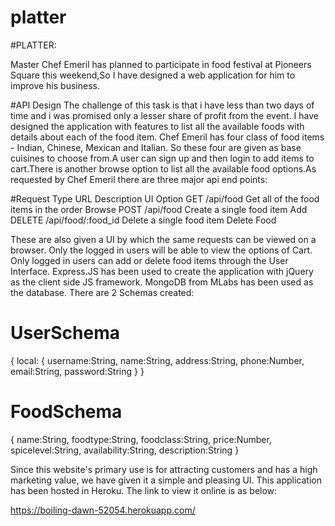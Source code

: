 # platter

#PLATTER: 

Master Chef Emeril has planned to participate in food festival at Pioneers Square this weekend,So I have designed a web application for him to improve his business.

#API Design
The challenge of this task is that i have less than two days of time and i was promised only a lesser share of profit from the event.
I have designed the application with features to list all the available foods with details about each of the food item. Chef Emeril has four class of food items - Indian, Chinese, Mexican and Italian. So these four are given as base cuisines to choose from.A user can sign up and then login to add items to cart.There is another browse option to list all the available food options.As requested by Chef Emeril there are three major api end points:


#Request Type	                URL                     Description                                     UI Option
GET	                        /api/food	        Get all of the food items in the order          Browse
POST	                        /api/food	        Create a single food item                       Add
DELETE	                        /api/food/:food_id	Delete a single food item                       Delete Food

These are also given a UI by which the same requests can be viewed on a browser. Only the logged in users will be able to view the options of Cart. Only logged in users can add or delete food items through the User Interface. Express.JS has been used to create the application with jQuery as the client side JS framework. MongoDB from MLabs has been used as the database. There are 2 Schemas created:

# UserSchema
{
        local: {
	        username:String,
	        name:String,
	        address:String,
	        phone:Number,
                email:String,
                password:String
        }
}

# FoodSchema
{
        name:String,
        foodtype:String,
        foodclass:String,
        price:Number,
        spicelevel:String,
        availability:String,
        description:String
}

Since this website's primary use is for attracting customers and has a high marketing value, we have given it a simple and pleasing UI. This application has been hosted in Heroku. The link to view it online is as below:

https://boiling-dawn-52054.herokuapp.com/
